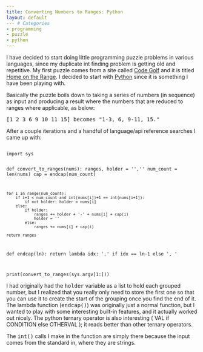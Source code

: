 ```yaml
---
title: Converting Numbers to Ranges: Python
layout: default
--- # Categories
- programming
- puzzle
- python
---
```


I have decided to start doing little programming puzzle problems in various languages, since my duplicate int finding problem is getting old and repetitive. My first puzzle comes from a site called <a href="http://codegolf.com">Code Golf</a> and it is titled <a href="http://codegolf.com/home-on-the-range">Home on the Range</a>. I decided to start with <a href="http://python.org">Python</a> since it is something I have been playing with.

Basically the puzzle boils down to taking a series of numbers (in sequence) as input and producing a result where the numbers that are reduced to ranges where applicable, as below:

<pre>[1 2 3 6 9 10 11 15] becomes "1-3, 6, 9-11, 15."</pre>

After a couple iterations and a handful of language/api reference searches I came up with:

<code lang="python">
import sys
    
def convert_to_ranges(nums):
    ranges, holder = '',''
    num_count = len(nums)
    cap = endcap(num_count)

    for i in range(num_count):
        if i+1 < num_count and int(nums[i])+1 == int(nums[i+1]):
            if not holder: holder = nums[i]
        else:
            if holder:
                ranges += holder + '-' + nums[i] + cap(i)
                holder = ''
            else:
                ranges += nums[i] + cap(i)
    
    return ranges

def endcap(ln):
    return lambda idx: '.' if idx == ln-1 else ', '
    
print(convert_to_ranges(sys.argv[1:]))
</code>

I had originally had the <tt>holder</tt> variable as a list to hold each grouped number, but I realized that you really only need to store the first one so that you can use it to create the start of the grouping once you find the end of it. The lambda function (<tt>endcap()</tt>) was originally just a normal function, but I wanted to play with some interesting built-in features, and it actually worked out nicely. The python ternary operator is also interesting ( VAL if CONDITION else OTHERVAL ); it reads better than other ternary operators.

The <tt>int()</tt> calls I make in the function are simply there because the input comes from the standard in, where they are strings.




